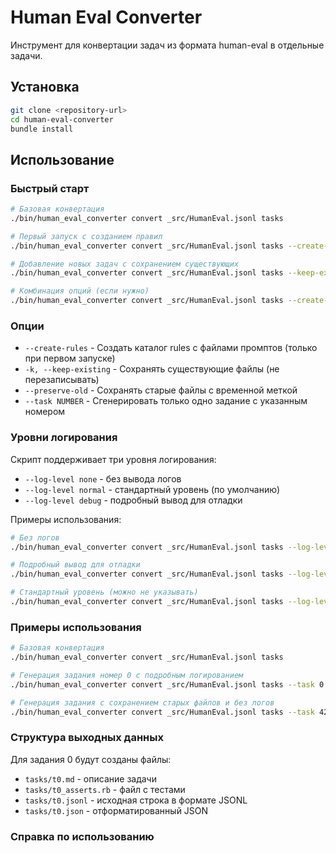 # Human Eval Converter

Инструмент для конвертации задач из формата human-eval в отдельные задачи.

## Установка

```bash
git clone <repository-url>
cd human-eval-converter
bundle install
```

## Использование

### Быстрый старт
```bash
# Базовая конвертация
./bin/human_eval_converter convert _src/HumanEval.jsonl tasks

# Первый запуск с созданием правил
./bin/human_eval_converter convert _src/HumanEval.jsonl tasks --create-rules

# Добавление новых задач с сохранением существующих
./bin/human_eval_converter convert _src/HumanEval.jsonl tasks --keep-existing

# Комбинация опций (если нужно)
./bin/human_eval_converter convert _src/HumanEval.jsonl tasks --create-rules --keep-existing
```

### Опции

- `--create-rules` - Создать каталог rules с файлами промптов (только при первом запуске)
- `-k, --keep-existing` - Сохранять существующие файлы (не перезаписывать)
- `--preserve-old` - Сохранять старые файлы с временной меткой
- `--task NUMBER` - Сгенерировать только одно задание с указанным номером

### Уровни логирования

Скрипт поддерживает три уровня логирования:

- `--log-level none` - без вывода логов
- `--log-level normal` - стандартный уровень (по умолчанию)
- `--log-level debug` - подробный вывод для отладки

Примеры использования:
```bash
# Без логов
./bin/human_eval_converter convert _src/HumanEval.jsonl tasks --log-level none

# Подробный вывод для отладки
./bin/human_eval_converter convert _src/HumanEval.jsonl tasks --log-level debug

# Стандартный уровень (можно не указывать)
./bin/human_eval_converter convert _src/HumanEval.jsonl tasks --log-level normal
```

### Примеры использования

```bash
# Базовая конвертация
./bin/human_eval_converter convert _src/HumanEval.jsonl tasks

# Генерация задания номер 0 с подробным логированием
./bin/human_eval_converter convert _src/HumanEval.jsonl tasks --task 0 --log-level debug

# Генерация задания с сохранением старых файлов и без логов
./bin/human_eval_converter convert _src/HumanEval.jsonl tasks --task 42 --preserve-old --log-level none
```

### Структура выходных данных

Для задания 0 будут созданы файлы:
- `tasks/t0.md` - описание задачи
- `tasks/t0_asserts.rb` - файл с тестами
- `tasks/t0.jsonl` - исходная строка в формате JSONL
- `tasks/t0.json` - отформатированный JSON

### Справка по использованию
```